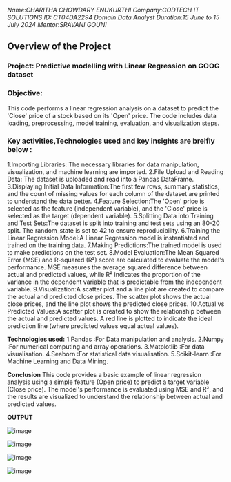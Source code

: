 *Name*:*CHARITHA CHOWDARY ENUKURTHI*
*Company:*CODTECH IT SOLUTIONS*
*ID:* CT04DA2294*
*Domain*:*Data Analyst*
*Duration*:*15 June to 15 July 2024*
*Mentor*:*SRAVANI GOUNI*

## Overview of the Project

### Project: Predictive modelling with Linear Regression on GOOG dataset

### Objective:
This code performs a linear regression analysis on a dataset to predict the 'Close' price of a stock based on its 'Open' price. The code includes data loading, preprocessing, model training, evaluation, and visualization steps.

### Key activities,Technologies used and key insights are breifly below :

1.Importing Libraries: The necessary libraries for data manipulation, visualization, and machine learning are imported.
2.File Upload and Reading Data: The dataset is uploaded and read into a Pandas DataFrame.
3.Displaying Initial Data Information:The first few rows, summary statistics, and the count of missing values for each column of the dataset are printed to understand the data better.
4.Feature Selection:The 'Open' price is selected as the feature (independent variable), and the 'Close' price is selected as the target (dependent variable).
5.Splitting Data into Training and Test Sets:The dataset is split into training and test sets using an 80-20 split. The random_state is set to 42 to ensure reproducibility.
6.Training the Linear Regression Model:A Linear Regression model is instantiated and trained on the training data.
7.Making Predictions:The trained model is used to make predictions on the test set.
8.Model Evaluation:The Mean Squared Error (MSE) and R-squared (R²) score are calculated to evaluate the model's performance. MSE measures the average squared difference between actual and predicted values, while R² indicates the proportion of the variance in the dependent variable that is predictable from the independent variable.
9.Visualization:A scatter plot and a line plot are created to compare the actual and predicted close prices. The scatter plot shows the actual close prices, and the line plot shows the predicted close prices.
10.Actual vs Predicted Values:A scatter plot is created to show the relationship between the actual and predicted values. A red line is plotted to indicate the ideal prediction line (where predicted values equal actual values).

**Technologies used:**
1.Pandas :For Data manipulation and analysis.
2.Numpy :For numerical computing and array operations.
3.Matplotlib :For data visualisation.
4.Seaborn :For statistical data visualisation.
5.Scikit-learn :For Machine Learning and Data Mining.

**Conclusion**
This code provides a basic example of linear regression analysis using a simple feature (Open price) to predict a target variable (Close price). The model's performance is evaluated using MSE and R², and the results are visualized to understand the relationship between actual and predicted values.

**OUTPUT**

![image](https://github.com/Charitha-03/CODTECH-Task-2/assets/156454784/8fb1bb57-1f86-4482-978a-38794849f6ae)

![image](https://github.com/Charitha-03/CODTECH-Task-2/assets/156454784/900e49e1-20b4-43ab-8bfd-fec6f7218fbb)

![image](https://github.com/Charitha-03/CODTECH-Task-2/assets/156454784/e12bad6a-544f-4c7f-8caa-cf777ea7d25d)

![image](https://github.com/Charitha-03/CODTECH-Task-2/assets/156454784/576ef32e-36e3-4320-808c-776427b433f2)






